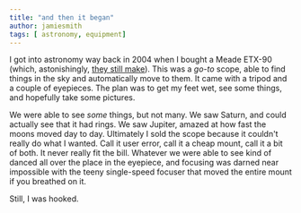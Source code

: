 ```yaml
---
title: "and then it began"
author: jamiesmith
tags: [ astronomy, equipment]
---
```



I got into astronomy way back in 2004 when I bought a Meade ETX-90 (which, astonishingly, [they still make](https://smile.amazon.com/Meade-Instruments-Maksutov-Cassegrain-Telescope-205004/dp/B01CPW0A8M/ref=sr_1_3?ie=UTF8&qid=1527713676&sr=8-3&keywords=meade+etx-90)).  This was a _go-to_ scope, able to find things in the sky and automatically move to them.  It came with a tripod and a couple of eyepieces.  The plan was to get my feet wet, see some things, and hopefully take some pictures.

<!--more-->

We were able to see *some* things, but not many.  We saw Saturn, and could actually see that it had rings. We saw Jupiter, amazed at how fast the moons moved day to day.  Ultimately I sold the scope because it couldn't really do what I wanted.  Call it user error, call it a cheap mount, call it a bit of both.  It never really fit the bill.  Whatever we were able to see kind of danced all over the place in the eyepiece, and focusing was darned near impossible with the teeny single-speed focuser that moved the entire mount if you breathed on it.

Still, I was hooked.
